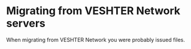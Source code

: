 Migrating from VESHTER Network servers
======================================

When migrating from VESHTER Network you were probably issued files.
